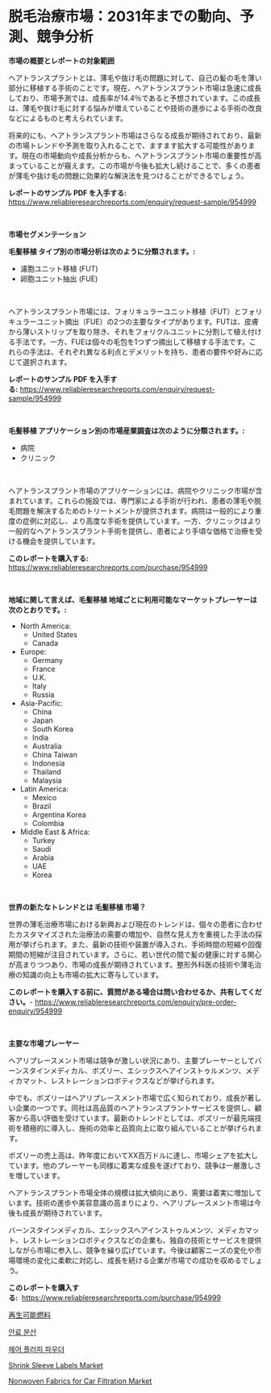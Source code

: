 <p><h1>脱毛治療市場：2031年までの動向、予測、競争分析</h1></p><p><strong>市場の概要とレポートの対象範囲</strong></p>
<p><p>ヘアトランスプラントとは、薄毛や抜け毛の問題に対して、自己の髪の毛を薄い部分に移植する手術のことです。現在、ヘアトランスプラント市場は急速に成長しており、市場予測では、成長率が14.4％であると予想されています。この成長は、薄毛や抜け毛に対する悩みが増えていることや技術の進歩による手術の改良などによるものと考えられています。</p><p>将来的にも、ヘアトランスプラント市場はさらなる成長が期待されており、最新の市場トレンドや予測を取り入れることで、ますます拡大する可能性があります。現在の市場動向や成長分析からも、ヘアトランスプラント市場の重要性が高まっていることが窺えます。この市場が今後も拡大し続けることで、多くの患者が薄毛や抜け毛の問題に効果的な解決法を見つけることができるでしょう。</p></p>
<p><strong>レポートのサンプル PDF を入手する:</strong> <a href="https://www.reliableresearchreports.com/enquiry/request-sample/954999">https://www.reliableresearchreports.com/enquiry/request-sample/954999</a></p>
<p>&nbsp;</p>
<p><strong>市場セグメンテーション</strong></p>
<p><strong>毛髪移植 タイプ別の市場分析は次のように分類されます。:</strong></p>
<p><ul><li>濾胞ユニット移植 (FUT)</li><li>卵胞ユニット抽出 (FUE)</li></ul></p>
<p>&nbsp;</p>
<p><p>ヘアトランスプラント市場には、フォリキュラーユニット移植（FUT）とフォリキュラーユニット摘出（FUE）の2つの主要なタイプがあります。FUTは、皮膚から薄いストリップを取り除き、それをフォリクルユニットに分割して植え付ける手法です。一方、FUEは個々の毛包を1つずつ摘出して移植する手法です。これらの手法は、それぞれ異なる利点とデメリットを持ち、患者の要件や好みに応じて選択されます。</p></p>
<p><strong>レポートのサンプル PDF を入手する:</strong>&nbsp;<a href="https://www.reliableresearchreports.com/enquiry/request-sample/954999">https://www.reliableresearchreports.com/enquiry/request-sample/954999</a></p>
<p>&nbsp;</p>
<p><strong> 毛髪移植 アプリケーション別の市場産業調査は次のように分類されます。:</strong></p>
<p><ul><li>病院</li><li>クリニック</li></ul></p>
<p>&nbsp;</p>
<p><p>ヘアトランスプラント市場のアプリケーションには、病院やクリニック市場が含まれています。これらの施設では、専門家による手術が行われ、患者の薄毛や脱毛問題を解決するためのトリートメントが提供されます。病院は一般的により重度の症例に対応し、より高度な手術を提供しています。一方、クリニックはより一般的なヘアトランスプラント手術を提供し、患者により手頃な価格で治療を受ける機会を提供しています。</p></p>
<p><strong>このレポートを購入する:</strong>&nbsp; <a href="https://www.reliableresearchreports.com/purchase/954999">https://www.reliableresearchreports.com/purchase/954999</a></p>
<p>&nbsp;</p>
<p><strong>地域に関して言えば、毛髪移植 地域ごとに利用可能なマーケットプレーヤーは次のとおりです。:</strong></p>
<p><ul>
    <li>
        North America:
        <ul>
            <li>United States</li>
            <li>Canada</li>
        </ul>
    </li>
    <li>
        Europe:
        <ul>
            <li>Germany</li>
            <li>France</li>
            <li>U.K.</li>
            <li>Italy</li>
            <li>Russia</li>
        </ul>
    </li>
    <li>
        Asia-Pacific:
        <ul>
            <li>China</li>
            <li>Japan</li>
            <li>South Korea</li>
            <li>India</li>
            <li>Australia</li>
            <li>China Taiwan</li>
            <li>Indonesia</li>
            <li>Thailand</li>
            <li>Malaysia</li>
        </ul>
    </li>
    <li>
        Latin America:
        <ul>
            <li>Mexico</li>
            <li>Brazil</li>
            <li>Argentina Korea</li>
            <li>Colombia</li>
        </ul>
    </li>
    <li>
        Middle East & Africa:
        <ul>
            <li>Turkey</li>
            <li>Saudi</li>
            <li>Arabia</li>
            <li>UAE</li>
            <li>Korea</li>
        </ul>
    </li>
    </ul></p>
<p>&nbsp;</p>
<p><strong>世界の新たなトレンドとは 毛髪移植 市場？</strong></p>
<p><p>世界の薄毛治療市場における新興および現在のトレンドは、個々の患者に合わせたカスタマイズされた治療法の需要の増加や、自然な見え方を重視した手法の採用が挙げられます。また、最新の技術や装置が導入され、手術時間の短縮や回復期間の短縮が注目されています。さらに、若い世代の間で髪の健康に対する関心が高まりつつあり、市場の成長が期待されています。整形外科医の技術や薄毛治療の知識の向上も市場の拡大に寄与しています。</p></p>
<p><strong>このレポートを購入する前に、質問がある場合は問い合わせるか、共有してください。</strong>- <a href="https://www.reliableresearchreports.com/enquiry/pre-order-enquiry/954999">https://www.reliableresearchreports.com/enquiry/pre-order-enquiry/954999</a></p>
<p>&nbsp;</p>
<p><strong>主要な市場プレーヤー</strong></p>
<p><p>ヘアリプレースメント市場は競争が激しい状況にあり、主要プレーヤーとしてバーンスタインメディカル、ボズリー、エシックスヘアインストゥルメンツ、メディカマット、レストレーションロボティクスなどが挙げられます。</p><p>中でも、ボズリーはヘアリプレースメント市場で広く知られており、成長が著しい企業の一つです。同社は高品質のヘアトランスプラントサービスを提供し、顧客から高い評価を受けています。最新のトレンドとしては、ボズリーが最先端技術を積極的に導入し、施術の効率と品質向上に取り組んでいることが挙げられます。</p><p>ボズリーの売上高は、昨年度においてXX百万ドルに達し、市場シェアを拡大しています。他のプレーヤーも同様に着実な成長を遂げており、競争は一層激しさを増しています。</p><p>ヘアトランスプラント市場全体の規模は拡大傾向にあり、需要は着実に増加しています。技術の進歩や美容意識の高まりにより、ヘアリプレースメント市場は今後も成長が期待されています。</p><p>バーンスタインメディカル、エシックスヘアインストゥルメンツ、メディカマット、レストレーションロボティクスなどの企業も、独自の技術とサービスを提供しながら市場に参入し、競争を繰り広げています。今後は顧客ニーズの変化や市場環境の変化に柔軟に対応し、成長を続ける企業が市場での成功を収めるでしょう。</p></p>
<p><strong>このレポートを購入する:</strong>&nbsp;&nbsp;<a href="https://www.reliableresearchreports.com/purchase/954999">https://www.reliableresearchreports.com/purchase/954999</a></p>
<p><p><a href="https://medium.com/@js15987/%E5%86%8D%E7%94%9F%E5%8F%AF%E8%83%BD%E7%87%83%E6%96%99%E5%B8%82%E5%A0%B4%E8%A6%8F%E6%A8%A1%E3%81%AF-%E3%82%B0%E3%83%AD%E3%83%BC%E3%83%90%E3%83%AB%E7%94%A3%E6%A5%AD%E3%81%AB%E3%81%8A%E3%81%91%E3%82%8B%E6%9C%80%E9%81%A9%E3%81%AA%E3%83%9E%E3%83%BC%E3%82%B1%E3%83%86%E3%82%A3%E3%83%B3%E3%82%B0%E3%83%81%E3%83%A3%E3%83%8D%E3%83%AB%E3%82%92%E6%98%8E%E3%82%89%E3%81%8B%E3%81%AB%E3%81%97%E3%81%BE%E3%81%99-64f5a7bfe6dd">再生可能燃料</a></p><p><a href="https://medium.com/@bixlfnpgdrqkjy8/%EC%83%89%EC%86%8C-%EB%B6%84%EC%82%B0-%EC%8B%9C%EC%9E%A5-%EC%A0%90%EC%9C%A0%EC%9C%A8-%EC%A7%84%ED%99%94-%EB%B0%8F-%EC%8B%9C%EC%9E%A5-%EC%84%B1%EC%9E%A5-%ED%8A%B8%EB%A0%8C%EB%93%9C-2024-2031-476dfb963549">안료 분산</a></p><p><a href="https://medium.com/@bixlfnpgdrqkjy8/%ED%92%80%EC%96%B4%EB%82%B8-%EB%A8%B8%EB%A6%AC-%EB%B6%80%ED%92%80%EB%A6%AC%EB%8A%94-%EA%B0%80%EB%A3%A8-%EC%8B%9C%EC%9E%A5%EC%9D%98-%EC%A7%80%ED%91%9C-%EC%8B%9C%EC%9E%A5-%EC%A0%90%EC%9C%A0%EC%9C%A8-%ED%8A%B8%EB%A0%8C%EB%93%9C-%EB%B0%8F-%EC%84%B1%EC%9E%A5-%ED%8C%A8%ED%84%B4-65479b8b7778">헤어 플러피 파우더</a></p><p><a href="https://view.publitas.com/reportprime-1/shrink-sleeve-labels-market-size-growing-and-forecasted-for-period-from-2024-2031-and-provides-complete-market-analysis-of-this-market/">Shrink Sleeve Labels Market</a></p><p><a href="https://ivy-potential-64b.notion.site/Nonwoven-Fabrics-for-Car-Filtration-Market-Provides-a-Comprehensive-Analysis-Including-a-Macro-Overv-c5ca57ad04ce4842a962063386d7f87c">Nonwoven Fabrics for Car Filtration Market</a></p></p>